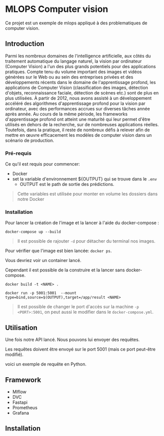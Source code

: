 # MLOPS Computer vision

Ce projet est un exemple de mlops appliqué à des problematiques de computer vision.

## Introduction

Parmi les nombreux domaines de l'intelligence artificielle, aux côtés du traitement automatique du langage naturel, la vision par ordinateur (Computer Vision) a l'un des plus grands potentiels pour des applications pratiques. Compte tenu du volume important des images et vidéos générées sur le Web ou au sein des entreprises privées et des développements récents dans le domaine de l'apprentissage profond, les applications de Computer Vision (classification des images, détection d'objets, reconnaissance faciale, détection de scènes etc.) sont de plus en plus utilisées. À partir de 2012, nous avons assisté à un développement accéléré des algorithmes d'apprentissage profond pour la vision par ordinateur, avec des performances accrues sur diverses tâches année après année. Au cours de la même période, les frameworks d'apprentissage profond ont atteint une maturité qui leur permet d'être utilisés en dehors de la recherche, sur de nombreuses applications réelles. Toutefois, dans la pratique, il reste de nombreux défis à relever afin de mettre en œuvre efficacement les modèles de computer vision dans un scénario de production.

### Pré-requis

Ce qu'il est requis pour commencer:

- Docker
- set la variable d'environnement ${OUTPUT} qui se trouve dans le ``.env``
  - OUTPUT est le path de sortie des prédictions.
> Cette variables est utilisée pour monter en volume les dossiers dans notre Docker

### Installation

Pour lancer la création de l'image et la lancer à l'aide du docker-compose :  

``docker-compose up --build``

> Il est possible de rajouter ``-d`` pour détacher du terminal nos images.

Pour vérifier que l'image est bien lancée:  ``docker ps``.  

Vous devriez voir un container lancé.

Cependant il est possible de la construire et la lancer sans docker-compose.

``docker build -t <NAME> . ``

``docker run -p 5001:5001  --mount type=bind,source=$(OUTPUT),target=/app/result <NAME>``


> Il est possible de changer le port d'accès sur la machine `-p <PORT>:5001`, on peut aussi le modifier dans le `docker-compose.yml`.

## Utilisation

Une fois notre API lancé. Nous pouvons lui envoyer des requêtes.

Les requêtes doivent être envoyé sur le port 5001 (mais ce port peut-être modifié).

voici un exemple de requête en Python.



## Framework

- Mlflow
- DVC
- Fastapi
- Prometheus
- Grafana

## Installation

